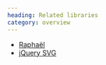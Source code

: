 ```yaml
--- 
heading: Related libraries
category: overview
---
```



* [Raphaël](http://raphaeljs.com)
* [jQuery SVG](http://keith-wood.name/svg.html)